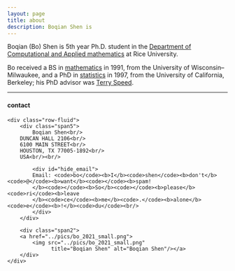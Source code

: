```yaml
---
layout: page
title: about
description: Boqian Shen is 
---
```


Boqian (Bo) Shen is 5th year Ph.D. student in the
[Department of Computational and Applied mathematics](https://caamweb.rice.edu/)
at Rice University.

Bo received a BS in [mathematics](https://uwm.edu/math)
in 1991, from the
University of Wisconsin&ndash;Milwaukee, and a
PhD in [statistics](https://statistics.berkeley.edu) in 1997, from the
University of California, Berkeley; his PhD advisor was
[Terry Speed](https://www.wehi.edu.au/people/terry-speed).



---

<div class="container">
<h4><a name="Contact"></a>contact</h4>

    <div class="row-fluid">
        <div class="span5">
            Boqian Shen<br/>
	    DUNCAN HALL 2106<br/>
	    6100 MAIN STREET<br/>
	    HOUSTON, TX 77005-1892<br/>
	    USA<br/><br/>

            <div id="hide_email">
            Email: <code>bo</code><b>I</b><code>shen</code><b>don't</b><code>@</code><b>want</b><code></code><b>spam!
            </b><code></code><b>So</b><code></code><b>please</b><code>ri</code><b>leave
            </b><code>ce</code><b>me</b><code>.</code><b>alone</b><code>e</code><b>!</b><code>du</code><br/>
            </div>
        </div>

        <div class="span2">
        <a href="../pics/bo_2021_small.png">
            <img src="../pics/bo_2021_small.png"
                  title="Boqian Shen" alt="Boqian Shen"/></a>
        </div>
    </div>
</div>
